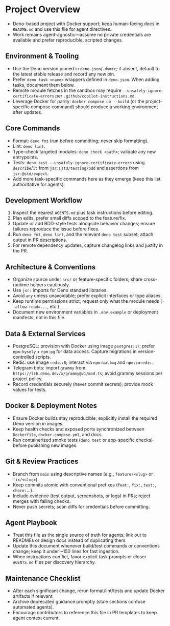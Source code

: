 # Project Overview
- Deno-based project with Docker support; keep human-facing docs in `README.md` and use this file for agent directives.
- Work remains agent-agnostic—assume no private credentials are available and prefer reproducible, scripted changes.

## Environment & Tooling
- Use the Deno version pinned in `deno.json`/`.dvmrc`; if absent, default to the latest stable release and record any new pin.
- Prefer `deno task <name>` wrappers defined in `deno.json`. When adding tasks, document them below.
- Remote module fetches in the sandbox may require `--unsafely-ignore-certificate-errors` per `.github/copilot-instructions.md`.
- Leverage Docker for parity: `docker compose up --build` (or the project-specific compose command) should produce a working environment after updates.

## Core Commands
- Format: `deno fmt` (run before committing; never skip formatting).
- Lint: `deno lint`.
- Type-check targeted modules: `deno check <path>`; validate any new entrypoints.
- Tests: `deno test --unsafely-ignore-certificate-errors` using `describe`/`it` from `jsr:@std/testing/bdd` and assertions from `jsr:@std/expect`.
- Add more task-specific commands here as they emerge (keep this list authoritative for agents).

## Development Workflow
1. Inspect the nearest `AGENTS.md` plus task instructions before editing.
2. Plan edits, prefer small diffs scoped to the feature/fix.
3. Update or add BDD-style tests alongside behavior changes; ensure failures reproduce the issue before fixes.
4. Run `deno fmt`, `deno lint`, and the relevant `deno test` subset; attach output in PR descriptions.
5. For remote dependency updates, capture changelog links and justify in the PR.

## Architecture & Conventions
- Organize source under `src/` or feature-specific folders; share cross-runtime helpers cautiously.
- Use `jsr:` imports for Deno standard libraries.
- Avoid `any` unless unavoidable; prefer explicit interfaces or type aliases.
- Keep runtime permissions strict; request only what the module needs (`--allow-read=...`, etc.).
- Document new environment variables in `.env.example` or deployment manifests, not in this file.

## Data & External Services
- PostgreSQL: provision with Docker using image `postgres:17`; prefer `npm:kysely` + `npm:pg` for data access. Capture migrations in version-controlled scripts.
- Redis: use image `redis:8`; interact via `npm:bullmq` and `npm:ioredis`.
- Telegram bots: import `grammy` from `https://lib.deno.dev/x/grammy@v1/mod.ts`; avoid grammy sessions per project policy.
- Record credentials securely (never commit secrets); provide mock values for tests.

## Docker & Deployment Notes
- Ensure Docker builds stay reproducible; explicitly install the required Deno version in images.
- Keep health checks and exposed ports synchronized between `Dockerfile`, `docker-compose.yml`, and docs.
- Run containerized smoke tests (`deno test` or app-specific checks) before publishing new images.

## Git & Review Practices
- Branch from `main` using descriptive names (e.g., `feature/<slug>` or `fix/<slug>`).
- Keep commits atomic with conventional prefixes (`feat:`, `fix:`, `test:`, `chore:`...).
- Include evidence (test output, screenshots, or logs) in PRs; reject merges with failing checks.
- Never push secrets; scan diffs for credentials before committing.

## Agent Playbook
- Treat this file as the single source of truth for agents; link out to READMEs or design docs instead of duplicating them.
- Update this document whenever build/test commands or conventions change; keep it under ~150 lines for fast ingestion.
- When instructions conflict, favor explicit task prompts or closer `AGENTS.md` files per discovery hierarchy.

## Maintenance Checklist
- After each significant change, rerun format/lint/tests and update Docker artifacts if relevant.
- Archive deprecated guidance promptly (stale sections confuse automated agents).
- Encourage contributors to reference this file in PR templates to keep agent context current.
